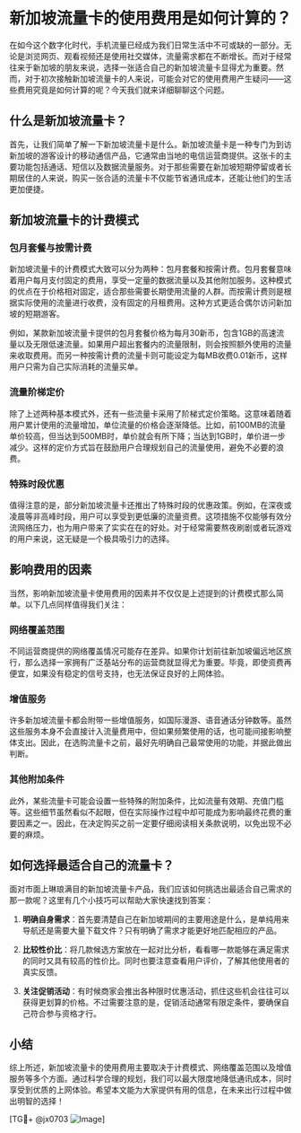 # 新加坡流量卡的使用费用是如何计算的？

在如今这个数字化时代，手机流量已经成为我们日常生活中不可或缺的一部分。无论是浏览网页、观看视频还是使用社交媒体，流量需求都在不断增长。而对于经常往来于新加坡的朋友来说，选择一张适合自己的新加坡流量卡显得尤为重要。然而，对于初次接触新加坡流量卡的人来说，可能会对它的使用费用产生疑问——这些费用究竟是如何计算的呢？今天我们就来详细聊聊这个问题。

## 什么是新加坡流量卡？

首先，让我们简单了解一下新加坡流量卡是什么。新加坡流量卡是一种专门为到访新加坡的游客设计的移动通信产品，它通常由当地的电信运营商提供。这张卡的主要功能包括通话、短信以及数据流量服务。对于那些需要在新加坡短期停留或者长期居住的人来说，购买一张合适的流量卡不仅能节省通讯成本，还能让他们的生活更加便捷。

## 新加坡流量卡的计费模式

### 包月套餐与按需计费

新加坡流量卡的计费模式大致可以分为两种：包月套餐和按需计费。包月套餐意味着用户每月支付固定的费用，享受一定量的数据流量以及其他附加服务。这种模式的优点在于价格相对固定，适合那些需要长期使用流量的人群。而按需计费则是根据实际使用的流量进行收费，没有固定的月租费用。这种方式更适合偶尔访问新加坡的短期游客。

例如，某款新加坡流量卡提供的包月套餐价格为每月30新币，包含1GB的高速流量以及无限低速流量。如果用户超出套餐内的流量限制，则会按照额外使用的流量来收取费用。而另一种按需计费的流量卡则可能设定为每MB收费0.01新币，这样用户只需为自己实际消耗的流量买单。

### 流量阶梯定价

除了上述两种基本模式外，还有一些流量卡采用了阶梯式定价策略。这意味着随着用户累计使用的流量增加，单位流量的价格会逐渐降低。比如，前100MB的流量单价较高，但当达到500MB时，单价就会有所下降；当达到1GB时，单价进一步减少。这样的定价方式旨在鼓励用户合理规划自己的流量使用，避免不必要的浪费。

### 特殊时段优惠

值得注意的是，部分新加坡流量卡还推出了特殊时段的优惠政策。例如，在深夜或凌晨等非高峰时段，用户可以享受到更低廉的流量资费。这项措施不仅能够有效分流网络压力，也为用户带来了实实在在的好处。对于经常需要熬夜刷剧或者玩游戏的用户来说，这无疑是一个极具吸引力的选择。

## 影响费用的因素

当然，影响新加坡流量卡使用费用的因素并不仅仅是上述提到的计费模式那么简单。以下几点同样值得我们关注：

### 网络覆盖范围

不同运营商提供的网络覆盖情况可能存在差异。如果你计划前往新加坡偏远地区旅行，那么选择一家拥有广泛基站分布的运营商就显得尤为重要。毕竟，即使资费再便宜，如果没有稳定的信号支持，也无法保证良好的上网体验。

### 增值服务

许多新加坡流量卡都会附带一些增值服务，如国际漫游、语音通话分钟数等。虽然这些服务本身不会直接计入流量费用中，但如果频繁使用的话，也可能间接影响整体支出。因此，在选购流量卡之前，最好先明确自己最常使用的功能，并据此做出判断。

### 其他附加条件

此外，某些流量卡可能会设置一些特殊的附加条件，比如流量有效期、充值门槛等。这些细节虽然看似不起眼，但在实际操作过程中却可能成为影响最终花费的重要因素之一。因此，在决定购买之前一定要仔细阅读相关条款说明，以免出现不必要的麻烦。

## 如何选择最适合自己的流量卡？

面对市面上琳琅满目的新加坡流量卡产品，我们应该如何挑选出最适合自己需求的那一款呢？这里有几个小技巧可以帮助大家快速找到答案：

1. **明确自身需求**：首先要清楚自己在新加坡期间的主要用途是什么，是单纯用来导航还是需要大量下载文件？只有明确了需求才能更好地匹配相应的产品。
   
2. **比较性价比**：将几款候选方案放在一起对比分析，看看哪一款能够在满足需求的同时又具有较高的性价比。同时也要注意查看用户评价，了解其他使用者的真实反馈。
   
3. **关注促销活动**：有时候商家会推出各种限时优惠活动，抓住这些机会往往可以获得更划算的价格。不过需要注意的是，促销活动通常有限定条件，要确保自己符合参与资格才行。

## 小结

综上所述，新加坡流量卡的使用费用主要取决于计费模式、网络覆盖范围以及增值服务等多个方面。通过科学合理的规划，我们可以最大限度地降低通讯成本，同时享受到优质的上网体验。希望本文能为大家提供有用的信息，在未来出行过程中做出明智的选择！

[TG💪+ @jx0703 ![Image](https://github.com/user-attachments/assets/dbca1d08-cadb-493c-b0ec-ad6f7a83f270)]